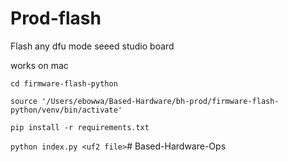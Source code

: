 # Prod-flash
Flash any dfu mode seeed studio board

works on mac 

`cd firmware-flash-python`

`source '/Users/ebowwa/Based-Hardware/bh-prod/firmware-flash-python/venv/bin/activate'`

`pip install -r requirements.txt`

`python index.py <uf2 file>`# Based-Hardware-Ops

